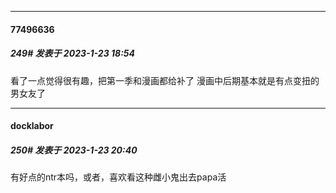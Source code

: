 

*****

####  77496636  
##### 249#       发表于 2023-1-23 18:54

看了一点觉得很有趣，把第一季和漫画都给补了
漫画中后期基本就是有点变扭的男女友了



*****

####  docklabor  
##### 250#       发表于 2023-1-23 20:40

有好点的ntr本吗，或者，喜欢看这种雌小鬼出去papa活

